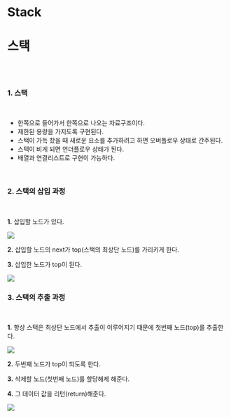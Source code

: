 # Stack
# 스택

<br/>
<br/>

### 1. 스택

<br/>

* 한쪽으로 들어가서 한쪽으로 나오는 자료구조이다.
* 제한된 용량을 가지도록 구현된다.
* 스택이 가득 찼을 때 새로운 요소를 추가하려고 하면 오버플로우 상태로 간주된다.
* 스택이 비게 되면 언더플로우 상태가 된다.
* 배열과 연결리스트로 구현이 가능하다.

<br/>


### 2. 스택의 삽입 과정

<br/>

**1.** 삽입할 노드가 있다.


<img src="https://user-images.githubusercontent.com/78206106/106376244-c2f63a80-63d6-11eb-8100-cc0cab283985.PNG">


**2.** 삽입할 노드의 next가 top(스택의 최상단 노드)를 가리키게 한다.

**3.** 삽입한 노드가 top이 된다.


<img src="https://user-images.githubusercontent.com/78206106/106376181-12883680-63d6-11eb-82fc-c6e9e8651677.PNG">

<br/>


### 3. 스택의 추출 과정

<br/>


**1.** 항상 스택은 최상단 노드에서 추출이 이루어지기 때문에 첫번째 노드(top)를 추출한다.


<img src="https://user-images.githubusercontent.com/78206106/106376290-38faa180-63d7-11eb-8df2-d71fea7ae40c.PNG">


**2.** 두번째 노드가 top이 되도록 한다.

**3.** 삭제할 노드(첫번째 노드)를 할당해제 해준다.

**4.** 그 데이터 값을 리턴(return)해준다.


<img src="https://user-images.githubusercontent.com/78206106/106376291-3a2bce80-63d7-11eb-9673-321c125501a0.PNG">

<br/>
